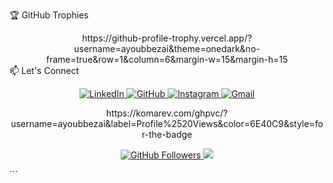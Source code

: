 <!-- GitHub Trophies -->
🏆 GitHub Trophies
<div align="center">
https://github-profile-trophy.vercel.app/?username=ayoubbezai&theme=onedark&no-frame=true&row=1&column=6&margin-w=15&margin-h=15

</div><!-- Contact Section -->
📫 Let's Connect
<p align="center"> <a href="https://www.linkedin.com/in/ayoub-bezai-b55315288/" target="_blank"> <img src="https://img.shields.io/badge/LinkedIn-0A66C2?style=for-the-badge&logo=linkedin&logoColor=white" alt="LinkedIn"/> </a> <a href="https://github.com/ayoubbb1235" target="_blank"> <img src="https://img.shields.io/badge/GitHub-181717?style=for-the-badge&logo=github&logoColor=white" alt="GitHub"/> </a> <a href="https://www.instagram.com/ayoubbezai/" target="_blank"> <img src="https://img.shields.io/badge/Instagram-E4405F?style=for-the-badge&logo=instagram&logoColor=white" alt="Instagram"/> </a> <a href="mailto:your-email@example.com"> <img src="https://img.shields.io/badge/Gmail-EA4335?style=for-the-badge&logo=gmail&logoColor=white" alt="Gmail"/> </a> </p><!-- Footer -->
<div align="center">
https://komarev.com/ghpvc/?username=ayoubbezai&label=Profile%2520Views&color=6E40C9&style=for-the-badge

<a href="https://github.com/ayoubbezai?tab=followers"> <img src="https://img.shields.io/github/followers/ayoubbezai?label=Follow&style=social" alt="GitHub Followers"> </a> <img src="https://capsule-render.vercel.app/api?type=waving&color=6E40C9&height=100&section=footer" /></div> ```

